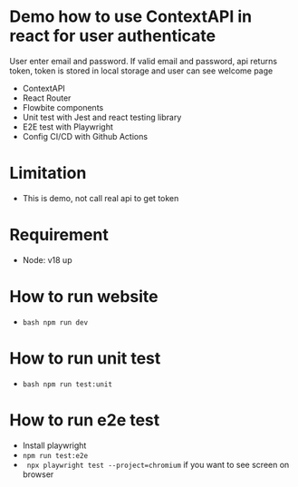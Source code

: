 # Demo how to use ContextAPI in react for user authenticate

User enter email and password. If valid email and password, api returns token, token is stored in local storage and user can see welcome page

- ContextAPI
- React Router
- Flowbite components
- Unit test with Jest and react testing library
- E2E test with Playwright
- Config CI/CD with Github Actions

# Limitation

- This is demo, not call real api to get token

# Requirement

- Node: v18 up

# How to run website

- `bash npm run dev `

# How to run unit test

- `bash npm run test:unit `

# How to run e2e test

- Install playwright
- `npm run test:e2e`
- ` npx playwright test --project=chromium` if you want to see screen on browser
